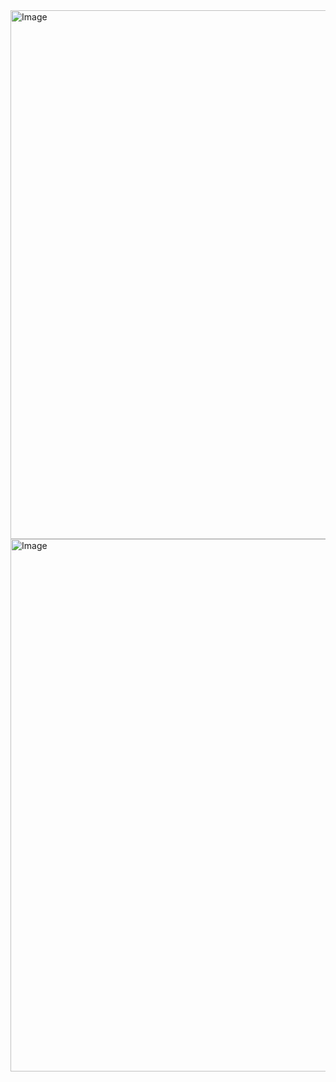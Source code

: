 <img width="1542" height="846" alt="Image" src="https://github.com/user-attachments/assets/adcc76ad-25ff-4fe2-845e-3a6a7a12f509" />

<img width="1522" height="852" alt="Image" src="https://github.com/user-attachments/assets/c020af70-87a8-46ef-ba19-8f9a161548a4" /> 
